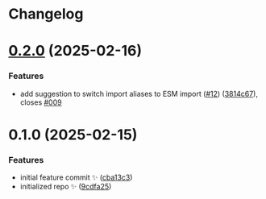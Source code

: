 # Changelog

# [0.2.0](https://github.com/JoshuaKGoldberg/eslint-plugin-erasable-syntax-only/compare/0.1.0...0.2.0) (2025-02-16)

### Features

- add suggestion to switch import aliases to ESM import ([#12](https://github.com/JoshuaKGoldberg/eslint-plugin-erasable-syntax-only/issues/12)) ([3814c67](https://github.com/JoshuaKGoldberg/eslint-plugin-erasable-syntax-only/commit/3814c67e928acf936150521a44d9ee26a63a7dc1)), closes [#009](https://github.com/JoshuaKGoldberg/eslint-plugin-erasable-syntax-only/issues/009)

# 0.1.0 (2025-02-15)

### Features

- initial feature commit ✨ ([cba13c3](https://github.com/JoshuaKGoldberg/eslint-plugin-erasable-syntax-only/commit/cba13c35947b2e232550f44230fc4ba19e0ec8ef))
- initialized repo ✨ ([9cdfa25](https://github.com/JoshuaKGoldberg/eslint-plugin-erasable-syntax-only/commit/9cdfa2583a9385656c09dba9e11d03a4c27e1ee0))
